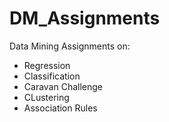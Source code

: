 # DM_Assignments

Data Mining Assignments on: 
- Regression
- Classification 
- Caravan Challenge
- CLustering
- Association Rules

